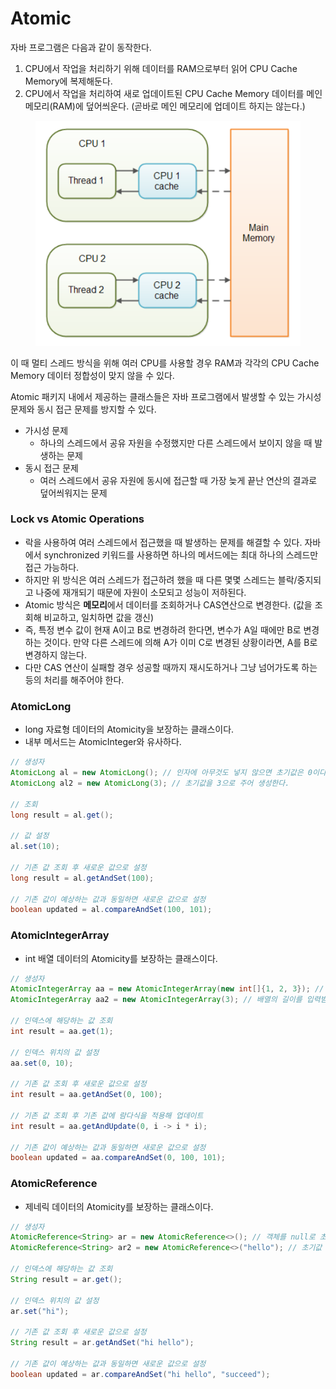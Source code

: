 # Atomic

자바 프로그램은 다음과 같이 동작한다.

1. CPU에서 작업을 처리하기 위해 데이터를 RAM으로부터 읽어 CPU Cache Memory에 복제해둔다.
2. CPU에서 작업을 처리하여 새로 업데이트된 CPU Cache Memory 데이터를 메인 메모리(RAM)에 덮어씌운다. (곧바로 메인 메모리에 업데이트 하지는 않는다.)

<figure><img src="../../../.gitbook/assets/image (59).png" alt=""><figcaption></figcaption></figure>

이 때 멀티 스레드 방식을 위해 여러 CPU를 사용할 경우 RAM과 각각의 CPU Cache Memory 데이터 정합성이 맞지 않을 수 있다.

Atomic 패키지 내에서 제공하는 클래스들은 자바 프로그램에서 발생할 수 있는 가시성 문제와 동시 접근 문제를 방지할 수 있다.

* 가시성 문제
  * 하나의 스레드에서 공유 자원을 수정했지만 다른 스레드에서 보이지 않을 때 발생하는 문제
* 동시 접근 문제
  * 여러 스레드에서 공유 자원에 동시에 접근할 때 가장 늦게 끝난 연산의 결과로 덮어씌워지는 문제

### Lock vs Atomic Operations

* 락을 사용하여 여러 스레드에서 접근했을 때 발생하는 문제를 해결할 수 있다. 자바에서 synchronized 키워드를 사용하면 하나의 메서드에는 최대 하나의 스레드만 접근 가능하다.
* 하지만 위 방식은 여러 스레드가 접근하려 했을 때 다른 몇몇 스레드는 블락/중지되고 나중에 재개되기 때문에 자원이 소모되고 성능이 저하된다.
* Atomic 방식은 **메모리**에서 데이터를 조회하거나 CAS연산으로 변경한다. (값을 조회해 비교하고, 일치하면 값을 갱신)
* 즉, 특정 변수 값이 현재 A이고 B로 변경하려 한다면, 변수가 A일 때에만 B로 변경하는 것이다. 만약 다른 스레드에 의해 A가 이미 C로 변경된 상황이라면, A를 B로 변경하지 않는다.
* 다만 CAS 연산이 실패할 경우 성공할 때까지 재시도하거나 그냥 넘어가도록 하는 등의 처리를 해주어야 한다.

### AtomicLong

* long 자료형 데이터의 Atomicity을 보장하는 클래스이다.
* 내부 메서드는 AtomicInteger와 유사하다.

```java
// 생성자
AtomicLong al = new AtomicLong(); // 인자에 아무것도 넣지 않으면 초기값은 0이다.
AtomicLong al2 = new AtomicLong(3); // 초기값을 3으로 주어 생성한다.

// 조회
long result = al.get();

// 값 설정
al.set(10);

// 기존 값 조회 후 새로운 값으로 설정
long result = al.getAndSet(100);

// 기존 값이 예상하는 값과 동일하면 새로운 값으로 설정
boolean updated = al.compareAndSet(100, 101);
```

### AtomicIntegerArray

* int 배열 데이터의 Atomicity를 보장하는 클래스이다.

```java
// 생성자
AtomicIntegerArray aa = new AtomicIntegerArray(new int[]{1, 2, 3}); // 인자에 배열을 넣어 생성한다.
AtomicIntegerArray aa2 = new AtomicIntegerArray(3); // 배열의 길이를 입력받아 0으로 채워진 배열을 생성한다.

// 인덱스에 해당하는 값 조회
int result = aa.get(1);

// 인덱스 위치의 값 설정
aa.set(0, 10);

// 기존 값 조회 후 새로운 값으로 설정
int result = aa.getAndSet(0, 100);

// 기존 값 조회 후 기존 값에 람다식을 적용해 업데이트
int result = aa.getAndUpdate(0, i -> i * i);

// 기존 값이 예상하는 값과 동일하면 새로운 값으로 설정
boolean updated = aa.compareAndSet(0, 100, 101);
```

### AtomicReference

* 제네릭 데이터의 Atomicity를 보장하는 클래스이다.

```java
// 생성자
AtomicReference<String> ar = new AtomicReference<>(); // 객체를 null로 초기화한다.
AtomicReference<String> ar2 = new AtomicReference<>("hello"); // 초기값 객체를 주어 생성한다.

// 인덱스에 해당하는 값 조회
String result = ar.get();

// 인덱스 위치의 값 설정
ar.set("hi");

// 기존 값 조회 후 새로운 값으로 설정
String result = ar.getAndSet("hi hello");

// 기존 값이 예상하는 값과 동일하면 새로운 값으로 설정
boolean updated = ar.compareAndSet("hi hello", "succeed");
```
